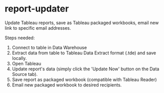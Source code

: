 # report-updater
Update Tableau reports, save as Tableau packaged workbooks, email new link to specific email addresses.


Steps needed:

1. Connect to table in Data Warehouse
2. Extract data from table to Tableau Data Extract format (.tde) and save locally.
3. Open Tableau
4. Update report's data (simply click the 'Update Now' button on the Data Source tab).
5. Save report as packaged workbook (compatible with Tableau Reader)
6. Email new packaged workbook to desired recipients.
